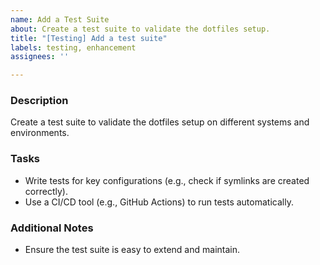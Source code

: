 ```yaml
---
name: Add a Test Suite
about: Create a test suite to validate the dotfiles setup.
title: "[Testing] Add a test suite"
labels: testing, enhancement
assignees: ''

---
```


### Description
Create a test suite to validate the dotfiles setup on different systems and environments.

### Tasks
- Write tests for key configurations (e.g., check if symlinks are created correctly).
- Use a CI/CD tool (e.g., GitHub Actions) to run tests automatically.

### Additional Notes
- Ensure the test suite is easy to extend and maintain.
